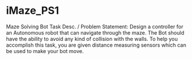# iMaze_PS1
Maze Solving Bot
Task Desc. / Problem Statement: 
Design a controller for an
Autonomous robot that can
navigate through the maze. The Bot
should have the ability to avoid any
kind of collision with the walls.
To help you accomplish this task,
you are given distance measuring
sensors which can be used to make
your bot move.
